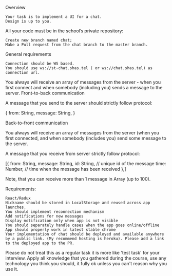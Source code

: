 Overview

    Your task is to implement a UI for a chat.
    Design is up to you.

All your code must be in the school’s private repository:

    Create new branch named chat;
    Make a Pull request from the chat branch to the master branch.

General requirements

    Connection should be WS based.
    You should use ws://st-chat.shas.tel ( or ws://chat.shas.tel) as connection url.

You always will receive an array of messages from the server - when you first connect and when somebody (including you) sends a message to the server.
Front-to-back communication

A message that you send to the server should strictly follow protocol:

{
  from: String,
  message: String,
}

Back-to-front communication

You always will receive an array of messages from the server (when you first connected, and when somebody (includes you) send some message to the server.

A message that you receive from server strictly follow protocol:

[{
  from: String,
  message: String,
  id: String, // unique id of the message
  time: Number, // time when the message has been received
},]

Note, that you can receive more than 1 message in Array (up to 100).

Requirements:

    React/Redux
    Nickname should be stored in LocalStorage and reused across app launches.
    You should implement reconnection mechanism
    Add notifications for new messages
    Display notification only when app is not visible
    You should separately handle cases when the app goes online/offline
    App should properly work in latest stable chrome
    Your implementation of chat should be deployed and available anywhere by a public link. (My recommend hosting is heroku). Please add a link to the deployed app to the PR.

Please do not treat this as a regular task it is more like 'test task' for your interview. Apply all knowledge that you gathered during the course, use any technology you think you should, it fully ok unless you can't reason why you use it.
